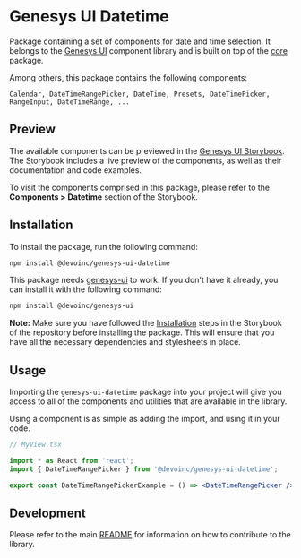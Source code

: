 # Genesys UI Datetime

Package containing a set of components for date and time selection. It belongs to the [Genesys UI](https://github.com/DevoInc/genesys-ui) component library and is built on top of the [core](https://github.com/DevoInc/genesys-ui/tree/master/packages/core) package.

Among others, this package contains the following components:

```
Calendar, DateTimeRangePicker, DateTime, Presets, DateTimePicker, RangeInput, DateTimeRange, ...
```

## Preview

The available components can be previewed in the [Genesys UI Storybook](https://devoinc.github.io/genesys-ui/).
The Storybook includes a live preview of the components, as well as their documentation and code examples.

To visit the components comprised in this package, please refer to the **Components > Datetime** section of the Storybook.

## Installation

To install the package, run the following command:

```sh
npm install @devoinc/genesys-ui-datetime
```

This package needs [genesys-ui](https://www.npmjs.com/package/@devoinc/genesys-ui) to work. If you don't have it already, you can install it with the following command:

```sh
npm install @devoinc/genesys-ui
```

**Note:** Make sure you have followed the [Installation](https://devoinc.github.io/genesys-ui/?path=/docs/getting-started-installation--docs) steps in the Storybook of the repository before installing the package. This will ensure that you have all the necessary dependencies and stylesheets in place.

## Usage

Importing the `genesys-ui-datetime` package into your project will give you access to all of the components and utilities that are available in the library.

Using a component is as simple as adding the import, and using it in your code.

```jsx
// MyView.tsx

import * as React from 'react';
import { DateTimeRangePicker } from '@devoinc/genesys-ui-datetime';

export const DateTimeRangePickerExample = () => <DateTimeRangePicker />;
```

## Development

Please refer to the main [README](https://github.com/DevoInc/genesys-ui#readme) for information on how to contribute to the library.
